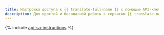 ```yaml
---
title: Настройка доступа к {{ translate-full-name }} с помощью API-ключа
description: Для простой и безопасной работы с сервисом {{ translate-name }} рекомендуется использовать авторизацию от имени сервисного аккаунта с помощью API-ключа.
---
```


{% include [api-sa-instructions](../../_includes/api-sa-vision-translate.md) %}

